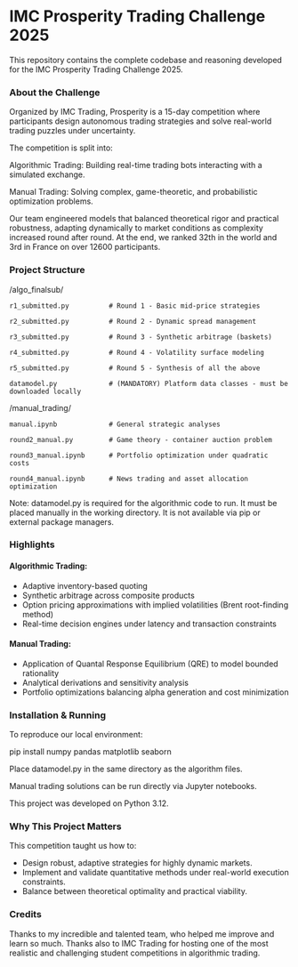 # IMC Prosperity Trading Challenge 2025

This repository contains the complete codebase and reasoning developed for the IMC Prosperity Trading Challenge 2025.

### About the Challenge

Organized by IMC Trading, Prosperity is a 15-day competition where participants design autonomous trading strategies and solve real-world trading puzzles under uncertainty.

The competition is split into:

Algorithmic Trading: Building real-time trading bots interacting with a simulated exchange.

Manual Trading: Solving complex, game-theoretic, and probabilistic optimization problems.

Our team engineered models that balanced theoretical rigor and practical robustness, adapting dynamically to market conditions as complexity increased round after round. At the end, we ranked 32th in the world and 3rd in France on over 12600 participants.

### Project Structure

/algo_finalsub/

    r1_submitted.py          # Round 1 - Basic mid-price strategies
    
    r2_submitted.py          # Round 2 - Dynamic spread management
    
    r3_submitted.py          # Round 3 - Synthetic arbitrage (baskets)
    
    r4_submitted.py          # Round 4 - Volatility surface modeling
    
    r5_submitted.py          # Round 5 - Synthesis of all the above
    
    datamodel.py             # (MANDATORY) Platform data classes - must be downloaded locally

/manual_trading/

    manual.ipynb             # General strategic analyses
    
    round2_manual.py         # Game theory - container auction problem
    
    round3_manual.ipynb      # Portfolio optimization under quadratic costs
    
    round4_manual.ipynb      # News trading and asset allocation optimization


Note: datamodel.py is required for the algorithmic code to run. It must be placed manually in the working directory. It is not available via pip or external package managers.

### Highlights

#### Algorithmic Trading:

- Adaptive inventory-based quoting
- Synthetic arbitrage across composite products
- Option pricing approximations with implied volatilities (Brent root-finding method)
- Real-time decision engines under latency and transaction constraints

#### Manual Trading:

- Application of Quantal Response Equilibrium (QRE) to model bounded rationality
- Analytical derivations and sensitivity analysis
- Portfolio optimizations balancing alpha generation and cost minimization

### Installation & Running

To reproduce our local environment:

pip install numpy pandas matplotlib seaborn

Place datamodel.py in the same directory as the algorithm files.

Manual trading solutions can be run directly via Jupyter notebooks.

This project was developed on Python 3.12.

### Why This Project Matters

This competition taught us how to:
- Design robust, adaptive strategies for highly dynamic markets.
- Implement and validate quantitative methods under real-world execution constraints.
- Balance between theoretical optimality and practical viability.


### Credits

Thanks to my incredible and talented team, who helped me improve and learn so much. Thanks also to IMC Trading for hosting one of the most realistic and challenging student competitions in algorithmic trading.
